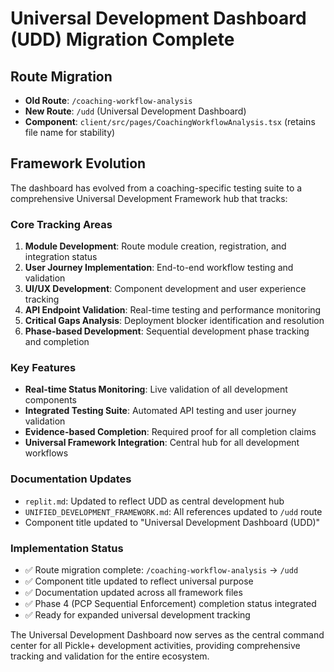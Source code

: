 # Universal Development Dashboard (UDD) Migration Complete

## Route Migration
- **Old Route**: `/coaching-workflow-analysis`
- **New Route**: `/udd` (Universal Development Dashboard)
- **Component**: `client/src/pages/CoachingWorkflowAnalysis.tsx` (retains file name for stability)

## Framework Evolution
The dashboard has evolved from a coaching-specific testing suite to a comprehensive Universal Development Framework hub that tracks:

### Core Tracking Areas
1. **Module Development**: Route module creation, registration, and integration status
2. **User Journey Implementation**: End-to-end workflow testing and validation
3. **UI/UX Development**: Component development and user experience tracking
4. **API Endpoint Validation**: Real-time testing and performance monitoring
5. **Critical Gaps Analysis**: Deployment blocker identification and resolution
6. **Phase-based Development**: Sequential development phase tracking and completion

### Key Features
- **Real-time Status Monitoring**: Live validation of all development components
- **Integrated Testing Suite**: Automated API testing and user journey validation
- **Evidence-based Completion**: Required proof for all completion claims
- **Universal Framework Integration**: Central hub for all development workflows

### Documentation Updates
- `replit.md`: Updated to reflect UDD as central development hub
- `UNIFIED_DEVELOPMENT_FRAMEWORK.md`: All references updated to `/udd` route
- Component title updated to "Universal Development Dashboard (UDD)"

### Implementation Status
- ✅ Route migration complete: `/coaching-workflow-analysis` → `/udd`
- ✅ Component title updated to reflect universal purpose
- ✅ Documentation updated across all framework files
- ✅ Phase 4 (PCP Sequential Enforcement) completion status integrated
- ✅ Ready for expanded universal development tracking

The Universal Development Dashboard now serves as the central command center for all Pickle+ development activities, providing comprehensive tracking and validation for the entire ecosystem.